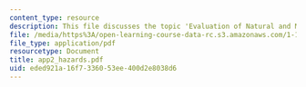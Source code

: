 ```yaml
---
content_type: resource
description: This file discusses the topic 'Evaluation of Natural and Man-Made Risks'.
file: /media/https%3A/open-learning-course-data-rc.s3.amazonaws.com/1-151-probability-and-statistics-in-engineering-spring-2005/eded921a16f7336053ee400d2e8038d6_app2_hazards.pdf
file_type: application/pdf
resourcetype: Document
title: app2_hazards.pdf
uid: eded921a-16f7-3360-53ee-400d2e8038d6
---
```

